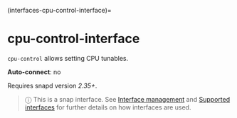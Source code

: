 (interfaces-cpu-control-interface)=
# cpu-control-interface

`cpu-control` allows setting CPU tunables.

**Auto-connect**: no

Requires snapd version _2.35+_.

> ⓘ  This is a snap interface. See [Interface management](/) and [Supported interfaces](/interfaces/index) for further details on how interfaces are used.

